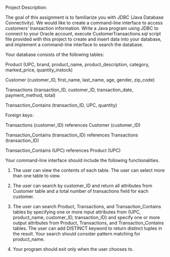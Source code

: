 Project Description:

The goal of this assignment is to familiarize you with JDBC (Java Database Connectivity). We
would like to create a command-line interface to access customers’ transaction information.
Write a Java program using JDBC to connect to your Oracle account, execute
CustomerTransactions.sql script file provided with this project to create and insert data into your
database, and implement a command-line interface to search the database.

Your database consists of the following tables:

Product (UPC, brand, product_name, product_description, category, marked_price,
quantity_instock)

Customer (customer_ID, first_name, last_name, age, gender, zip_code)

Transactions (transaction_ID, customer_ID, transaction_date, payment_method, total)

Transaction_Contains (transaction_ID, UPC, quantity)

Foreign keys:

 Transactions (customer_ID) references Customer (customer_ID)

 Transaction_Contains (transaction_ID) references Transactions (transaction_ID)

 Transaction_Contains (UPC) references Product (UPC)

Your command-line interface should include the following functionalities.

1. The user can view the contents of each table. The user can select more than one table to view.

2. The user can search by customer_ID and return all attributes from Customer table and a total
number of transactions field for each customer.

3. The user can search Product, Transactions, and Transaction_Contains tables by specifying one
or more input attributes from {UPC, product_name, customer_ID, transaction_ID} and specify
one or more output attributes from Product, Transactions, and Transaction_Contains tables. The
user can add DISTINCT keyword to return distinct tuples in the result. Your search should
consider pattern matching for product_name.

4. Your program should exit only when the user chooses to.
